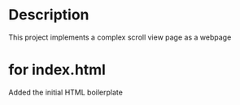 # Description

This project implements a complex scroll view page as a webpage

# for index.html

Added the initial HTML boilerplate